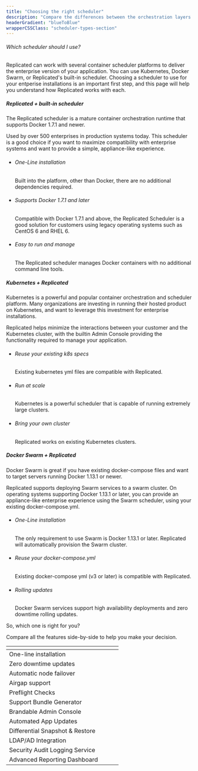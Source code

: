 ```yaml
---
title: "Choosing the right scheduler"
description: "Compare the differences between the orchestration layers Replicated allows you to use."
headerGradient: "blueToBlue"
wrapperCSSClass: "scheduler-types-section"
---
```


<div class="scheduler-type main-section u-borderBottom--gray">
    <div class="container">
        <div class="paddingContainer">
            <div class="u-marginTop--more u-textAlign--left u-lineHeight--normal">
                <h6>Which scheduler should I use?</h6>
                <p>Replicated can work with several container scheduler platforms to deliver the enterprise version of your application. You can use Kubernetes, Docker Swarm, or Replicated's built-in scheduler. Choosing a scheduler to use for your entperise installations is an important first step, and this page will help you understand how Replicated works with each.</p>
            </div>
        </div>
    </div>
</div>

<div class="scheduler-type main-section u-borderBottom--gray">
    <div class="container">
        <div class="paddingContainer">
            <div class='u-flexTabletReflow'>
                <div class='flex1 flex-column flex-verticalCenter u-lineHeight--normal left-content'>
                    <span class="logo replicatedLogo"></span>
                    <h5>Replicated + built-in scheduler</h5>
                    <p>The Replicated scheduler is a mature container orchestration runtime that supports Docker 1.7.1 and newer.</p>
                    <p>Used by over 500 enterprises in production systems today. This scheduler is a good choice if you want to maximize compatibility with enterprise systems and want to provide a simple, appliance-like experience.</p>
                </div>
                <div class='flex1 flex-column u-paddingLeft--most flex-verticalCenter right-content'>
                    <ul class="pros-list">
                        <li class="u-commandPromptRed">
                            <h6>One-Line installation</h6>
                            <p>Built into the platform, other than Docker, there are no additional dependencies required.</p>
                        </li>
                        <li class="u-dockerRed">
                            <h6>Supports Docker 1.7.1 and later</h6>
                            <p>Compatible with Docker 1.7.1 and above, the Replicated Scheduler is a good solution for customers using legacy operating systems such as CentOS 6 and RHEL 6.</p>
                        </li>
                        <li class="u-containersRed">
                            <h6>Easy to run and manage</h6>
                            <p>The Replicated scheduler manages Docker containers with no additional command line tools.</p>
                        </li>
                    </ul>
                </div>
            </div>
        </div>
    </div>
</div>

<div class="scheduler-type main-section u-borderBottom--gray">
    <div class="container">
        <div class="paddingContainer">
            <div class='u-flexTabletReflow flexDirection--rowReverse'>
                <div class='flex1 flex-column flex-verticalCenter u-lineHeight--normal right-content'>
                    <span class="logo kubernetesLogo-combo"></span>
                    <h5>Kubernetes + Replicated</h5>
                    <p>Kubernetes is a powerful and popular container orchestration and scheduler platform. Many organizations are investing in running their hosted product on Kubernetes, and want to leverage this investment for enterprise installations.</p><p>Replicated helps minimize the interactions between your customer and the Kubernetes cluster, with the builtin Admin Console providing the functionality required to manage your application.</p>
                </div>
                <div class='flex1 flex-column u-paddingLeft--most flex-verticalCenter left-content'>
                    <ul class="pros-list">
                        <li class="u-ymlBlueDark">
                            <h6>Reuse your existing k8s specs</h6>
                            <p>Existing kubernetes yml files are compatible with Replicated.</p>
                        </li>
                        <li class="u-powerBlue">
                            <h6>Run at scale</h6>
                            <p>Kubernetes is a powerful scheduler that is capable of running extremely large clusters.</p>
                        </li>
                        <li class="u-replicatedIconBlue">
                            <h6>Bring your own cluster</h6>
                            <p>Replicated works on existing Kubernetes clusters.</p>
                        </li>
                    </ul>
                </div>
            </div>
        </div>
    </div>
</div>

<div class="scheduler-type main-section u-borderBottom--gray">
    <div class="container">
        <div class="paddingContainer">
            <div class='u-flexTabletReflow'>
                <div class='flex1 flex-column flex-verticalCenter u-lineHeight--normal left-content'>
                    <span class="logo dockerSwarmLogo-combo"></span>
                    <h5>Docker Swarm + Replicated</h5>
                    <p>Docker Swarm is great if you have existing docker-compose files and want to target servers running Docker 1.13.1 or newer.</p><p>Replicated supports deploying Swarm services to a swarm cluster. On operating systems supporting Docker 1.13.1 or later, you can provide an appliance-like enterprise experience using the Swarm scheduler, using your existing docker-compose.yml.</p>
                </div>
                <div class='flex1 flex-column u-paddingLeft--most flex-verticalCenter right-content'>
                    <ul class="pros-list">
                        <li class="u-commandPromptBlue">
                            <h6>One-Line installation</h6>
                            <p>The only requirement to use Swarm is Docker 1.13.1 or later. Replicated will automatically provision the Swarm cluster.</p>
                        </li>
                        <li class="u-ymlBlueLight">
                            <h6>Reuse your docker-compose.yml</h6>
                            <p>Existing docker-compose yml (v3 or later) is compatible with Replicated.</p>
                        </li>
                        <li class="u-refreshBlue">
                            <h6>Rolling updates</h6>
                            <p>Docker Swarm services support high availability deployments and zero downtime rolling updates.</p>
                        </li>
                    </ul>
                </div>
            </div>
        </div>
    </div>
</div>

<div class="compare-section-wrapper">
    <div class="compare-section main-section">
        <div class="container">
            <div class="paddingContainer">
                <div class="header-wrapper u-textAlign--center">
                    <p class="u-color--tuna u-fontWeight--bold u-fontSize--header u-marginBottom--normal">So, which one is right for you?</p>
                    <p class="u-fontSize--large u-fontWeight--medium u-color--dustyGray u-lineHeight--normal">Compare all the features side-by-side to help you make your decision.</p>
                </div>
                <div class="table-section-wrapper u-marginTop--most">
                    <div class="table-wrapper">
                        <table>
                            <thead>
                                <tr>
                                    <th></th>
                                    <th><span class="replicatedLogo"></span></th>
                                    <th><span class="logo kubernetesLogo-combo small"></span></th>
                                    <th><span class="logo dockerSwarmLogo-combo small"></span></th>
                                </tr>
                            </thead>
                            <tbody>
                                <tr>
                                    <td>One-line installation</td>
                                    <td class="icon-cell"><span class="icon u-greenCheckCircle"></span></td>
                                    <td class="icon-cell"><span class="icon u-grayFailCircle"></span></td>
                                    <td class="icon-cell"><span class="icon u-greenCheckCircle"></span></td>
                                </tr>
                                <tr>
                                    <td>Zero downtime updates</td>
                                    <td class="icon-cell"><span class="icon u-grayFailCircle"></span></td>
                                    <td class="icon-cell"><span class="icon u-greenCheckCircle"></span></td>
                                    <td class="icon-cell"><span class="icon u-greenCheckCircle"></span></td>
                                </tr>
                                <tr>
                                    <td>Automatic node failover</td>
                                    <td class="icon-cell"><span class="icon u-grayFailCircle"></span></td>
                                    <td class="icon-cell"><span class="icon u-greenCheckCircle"></span></td>
                                    <td class="icon-cell"><span class="icon u-greenCheckCircle"></span></td>
                                </tr>
                                <tr>
                                    <td>Airgap support</td>
                                    <td class="icon-cell"><span class="icon u-greenCheckCircle"></span></td>
                                    <td class="icon-cell"><span class="icon u-grayFailCircle"></span></td>
                                    <td class="icon-cell"><span class="icon u-greenCheckCircle"></span></td>
                                </tr>
                                <tr>
                                    <td>Preflight Checks</td>
                                    <td class="icon-cell"><span class="icon u-greenCheckCircle"></span></td>
                                    <td class="icon-cell"><span class="icon u-greenCheckCircle"></span></td>
                                    <td class="icon-cell"><span class="icon u-greenCheckCircle"></span></td>
                                </tr>
                                <tr>
                                    <td>Support Bundle Generator</td>
                                    <td class="icon-cell"><span class="icon u-greenCheckCircle"></span></td>
                                    <td class="icon-cell"><span class="icon u-greenCheckCircle"></span></td>
                                    <td class="icon-cell"><span class="icon u-greenCheckCircle"></span></td>
                                </tr>
                                <tr>
                                    <td>Brandable Admin Console</td>
                                    <td class="icon-cell"><span class="icon u-greenCheckCircle"></span></td>
                                    <td class="icon-cell"><span class="icon u-greenCheckCircle"></span></td>
                                    <td class="icon-cell"><span class="icon u-greenCheckCircle"></span></td>
                                </tr>
                                <tr>
                                    <td>Automated App Updates</td>
                                    <td class="icon-cell"><span class="icon u-greenCheckCircle"></span></td>
                                    <td class="icon-cell"><span class="icon u-greenCheckCircle"></span></td>
                                    <td class="icon-cell"><span class="icon u-greenCheckCircle"></span></td>
                                </tr>
                                <tr>
                                    <td>Differential Snapshot &amp; Restore</td>
                                    <td class="icon-cell"><span class="icon u-greenCheckCircle"></span></td>
                                    <td class="icon-cell"><span class="icon u-greenCheckCircle"></span></td>
                                    <td class="icon-cell"><span class="icon u-grayFailCircle"></span></td>
                                </tr>
                                <tr>
                                    <td>LDAP/AD Integration</td>
                                    <td class="icon-cell"><span class="icon u-greenCheckCircle"></span></td>
                                    <td class="icon-cell"><span class="icon u-greenCheckCircle"></span></td>
                                    <td class="icon-cell"><span class="icon u-greenCheckCircle"></span></td>
                                </tr>
                                <tr>
                                    <td>Security Audit Logging Service</td>
                                    <td class="icon-cell"><span class="icon u-greenCheckCircle"></span></td>
                                    <td class="icon-cell"><span class="icon u-greenCheckCircle"></span></td>
                                    <td class="icon-cell"><span class="icon u-greenCheckCircle"></span></td>
                                </tr>
                                <tr>
                                    <td>Advanced Reporting Dashboard</td>
                                    <td class="icon-cell"><span class="icon u-greenCheckCircle"></span></td>
                                    <td class="icon-cell"><span class="icon u-greenCheckCircle"></span></td>
                                    <td class="icon-cell"><span class="icon u-greenCheckCircle"></span></td>
                                </tr>
                            </tbody>
                        </table>
                    </div>
                </div>
            </div>
        </div>
    </div>
</div>






